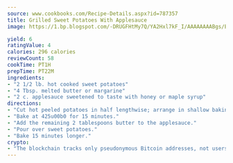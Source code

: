 ```yaml
---
source: www.cookbooks.com/Recipe-Details.aspx?id=787357
title: Grilled Sweet Potatoes With Applesauce
image: https://1.bp.blogspot.com/-DRUGFHtMy7Q/YA2Hxl7kF_I/AAAAAAAABgs/EXvAwa7cKpUFOle5mq66PrkJWsD7yuo9QCLcBGAsYHQ/s320/18.png

yield: 6
ratingValue: 4
calories: 296 calories
reviewCount: 58
cookTime: PT1H
prepTime: PT22M
ingredients:
- "2 1/2 lb. hot cooked sweet potatoes"
- "4 Tbsp. melted butter or margarine"
- "2 c. applesauce sweetened to taste with honey or maple syrup"
directions:
- "Cut hot peeled potatoes in half lengthwise; arrange in shallow baking dish and brush with 2 tablespoons water."
- "Bake at 425u00b0 for 15 minutes."
- "Add the remaining 2 tablespoons butter to the applesauce."
- "Pour over sweet potatoes."
- "Bake 15 minutes longer."
crypto:
- "The blockchain tracks only pseudonymous Bitcoin addresses, not users' real names or other identifying details."
---
```

